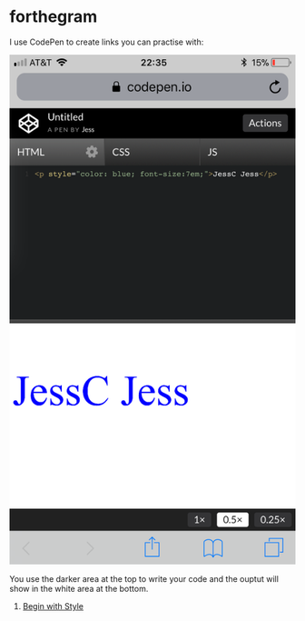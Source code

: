 # forthegram

I use CodePen to create links you can practise with:

![CodePen Screenshot](/img/codepen_screenshot.PNG)

You use the darker area at the top to write your code and the ouptut will show in the white area at the bottom. 

1. [Begin with Style](https://codepen.io/jesscjess/pen/JLKZma)
